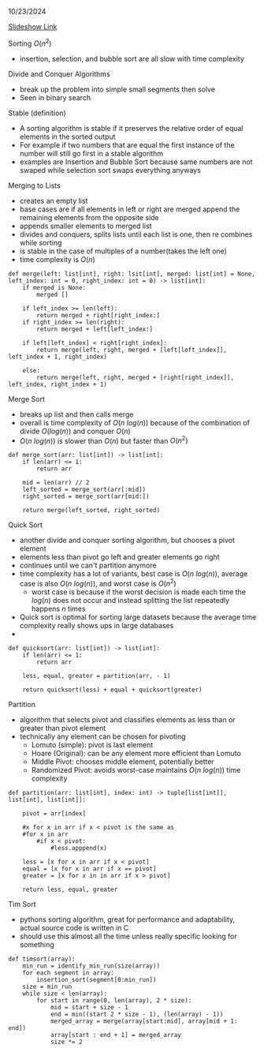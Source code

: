 10/23/2024

[Slideshow Link](https://docs.google.com/presentation/d/1ZhLM0rENht0-dIfAJGvQJ_1Keqyn_ywDAmGeEuI0Ow8/edit#slide=id.g26f2423cea6_0_175)

Sorting $O(n^2)$
 - insertion, selection, and bubble sort are all slow with time complexity

Divide and Conquer Algorithms
 - break up the problem into simple small segments then solve
 - Seen in binary search

Stable (definition)
 - A sorting algorithm is stable if it preserves the relative order of equal elements in the sorted output
 - For example if two numbers that are equal the first instance of the number will still go first in a stable algorithm
 - examples are Insertion and Bubble Sort because same numbers are not swaped while selection sort swaps everything anyways

Merging to Lists
 - creates an empty list
 - base cases are if all elements in left or right are merged append the remaining elements from the opposite side
 - appends smaller elements to merged list
 - divides and conquers, splits lists until each list is one, then re combines while sorting
 - is stable in the case of multiples of a number(takes the left one)
 - time complexity is $O(n)$

```
def merge(left: list[int], right: lsit[int], merged: list[int] = None, left_index: int = 0, right_index: int = 0) -> list[int]:
	if merged is None:
		merged []

	if left_index >= len(left):
		return merged + right[right_index:]
	if right_index >= len(right):
		return merged + left[left_index:]

	if left[left_index] < right[right_index]:
		return merge(left, right, merged + [left[left_index]], left_index + 1, right_index)
		
	else:
		return merge(left, right, merged + [right[right_index]], left_index, right_index + 1)
```

Merge Sort
 - breaks up list and then calls merge
 - overall is time complexity of $O(n \ log(n))$ because of the combination of divide $O(log(n))$ and conquer $O(n)$ 
 - $O(n \ log(n))$ is slower than $O(n)$ but faster than $O(n^2)$ 

```
def merge_sort(arr: list[int]) -> list[int]:
	if len(arr) <= 1:
		return arr

	mid = len(arr) // 2
	left_sorted = merge_sort(arr[:mid])
	right_sorted = merge_sort(arr[mid:])

	return merge(left_sorted, right_sorted)
```

Quick Sort
 - another divide and conquer sorting algorithm, but chooses a pivot element
 - elements less than pivot go left and greater elements go right
 - continues until we can't partition anymore
 - time complexity has a lot of variants, best case is $O(n \ log(n))$, average case is also $O(n \ log(n))$, and worst case is $O(n^2)$
	 - worst case is because if the worst decision is made each time the $log(n)$ does not occur and instead splitting the list repeatedly happens $n$ times
 - Quick sort is optimal for sorting large datasets because the average time complexity really shows ups in large databases
 - 




```
def quicksort(arr: list[int]) -> list[int]:
	if len(arr) <= 1:
		return arr

	less, equal, greater = partition(arr, - 1)

	return quicksort(less) + equal + quicksort(greater)
```

Partition
 - algorithm that selects pivot and classifies elements as less than or greater than pivot element
 - technically any element can be chosen for pivoting
	 - Lomuto (simple): pivot is last element
	 - Hoare (Original): can be any element more efficient than Lomuto
	 - Middle Pivot: chooses middle element, potentially better
	 - Randomized Pivot: avoids worst-case maintains $O(n \ log(n))$ time complexity

```
def partition(arr: list[int], index: int) -> tuple[list[int]], list[int], list[int]]:

	pivot = arr[index]
	
	#x for x in arr if x < pivot is the same as
	#for x in arr
		#if x < pivot:
			#less.apppend(x)

	less = [x for x in arr if x < pivot]
	equal = [x for x in arr if x == pivot]
	greater = [x for x in in arr if x > pivot]

	return less, equal, greater
```

Tim Sort
 - pythons sorting algorithm, great for performance and adaptability, actual source code is written in C
 - should use this almost all the time unless really specific looking for something

```
def timsort(array):
	min_run = identify_min_run(size(array))
	for each segment in array:
		insertion_sort(segment[0:min_run])
	size = min_run
	while size < len(array):
		for start in range(0, len(array), 2 * size):
			mid = start + size - 1
			end = min((start 2 * size - 1), (len(array) - 1))
			merged_array = merge(array[start:mid], array[mid + 1: end])
			array[start : end + 1] = merged_array 
			size *= 2
```